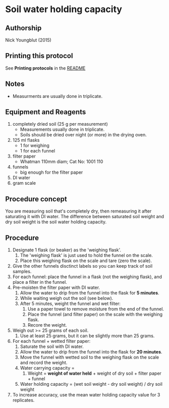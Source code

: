 Soil water holding capacity
===========================

## Authorship 

Nick Youngblut (2015)


## Printing this protocol

See **Printing protocols** in the [README](../README.md#printing-protocols-conversion-of-protocols-to-pdf)



## Notes

* Measurments are usually done in triplicate.


## Equipment and Reagents

1. completely dried soil (25 g per measurement)
	* Measurements usually done in triplicate.
	* Soils should be dried over night (or more) in the drying oven.
1. 125 ml flasks 
	* 1 for weighing
	* 1 for each funnel   
1. filter paper
	* Whatman 110mm diam; Cat No: 1001 110
1. funnels 
	* big enough for the filter paper
1. DI water
1. gram scale


## Procedure concept

You are measuring soil that's completely dry, then remeasuring it after saturating it
with DI water. The difference between saturated soil weight and dry soil weight
is the soil water holding capacity.


## Procedure 

1. Designate 1 flask (or beaker) as the 'weighing flask'.
	1. The 'weighing flask' is just used to hold the funnel on the scale.
	1. Place this weighing flask on the scale and tare (zero the scale).
1. Give the other funnels disctinct labels so you can keep track of soil samples.
1. For each funnel: place the funnel in a flask (not the weighing flask), and place a 
filter in the funnel.
1. Pre-moisten the filter paper with DI water.
	1. Allow the water to drip from the funnel into the flask for __5 minutes__.
	1. While waiting weigh out the soil (see below).
	1. After 5 minutes, weight the funnel and wet filter:
		1. Use a paper towel to remove moisture from the end of the funnel.
		1. Place the funnel (and filter paper) on the scale with the weighing flask.
		1. Recore the weight.
1. Weigh out >= 25 grams of each soil.
	1. Use at least 25 grams, but it can be slightly more than 25 grams.
1. For each funnel + wetted filter paper:
	1. Saturate the soil with DI water.
	1. Allow the water to drip from the funnel into the flask for __20 minutes__.
	1. Move the funnel with wetted soil to the weighing flask on the scale and record the weight.
	1. Water carrying capacity = 
		1. Weight = __weight of water held__ + weight of dry soil + filter paper + funnel
	1. Water holding capacity = (wet soil weight - dry soil weight) / dry soil weight
1. To increase accuracy, use the mean water holding capacity value for 3 replicates.

